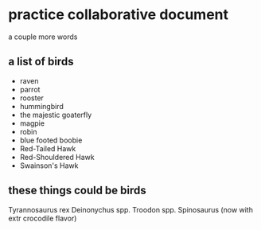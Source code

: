 # practice collaborative document

a couple more words

## a list of birds

- raven
- parrot
- rooster
- hummingbird
- the majestic goaterfly
- magpie
- robin
- blue footed boobie
- Red-Tailed Hawk
- Red-Shouldered Hawk
- Swainson's Hawk

## these things could be birds

Tyrannosaurus rex
Deinonychus spp.
Troodon spp.
Spinosaurus (now with extr crocodile flavor)


